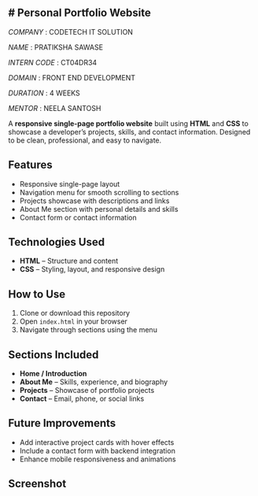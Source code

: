 ## # Personal Portfolio Website


*COMPANY* : CODETECH IT SOLUTION


*NAME* : PRATIKSHA SAWASE


*INTERN CODE* : CT04DR34 


*DOMAIN* : FRONT END DEVELOPMENT


*DURATION* : 4 WEEKS


*MENTOR* : NEELA SANTOSH


A **responsive single-page portfolio website** built using **HTML** and **CSS** to showcase a developer’s projects, skills, and contact information. Designed to be clean, professional, and easy to navigate.  

## Features
- Responsive single-page layout  
- Navigation menu for smooth scrolling to sections  
- Projects showcase with descriptions and links  
- About Me section with personal details and skills  
- Contact form or contact information  

## Technologies Used
- **HTML** – Structure and content  
- **CSS** – Styling, layout, and responsive design  

## How to Use
1. Clone or download this repository  
2. Open `index.html` in your browser  
3. Navigate through sections using the menu  

## Sections Included
- **Home / Introduction**  
- **About Me** – Skills, experience, and biography  
- **Projects** – Showcase of portfolio projects  
- **Contact** – Email, phone, or social links  

## Future Improvements
- Add interactive project cards with hover effects  
- Include a contact form with backend integration  
- Enhance mobile responsiveness and animations  

## Screenshot


